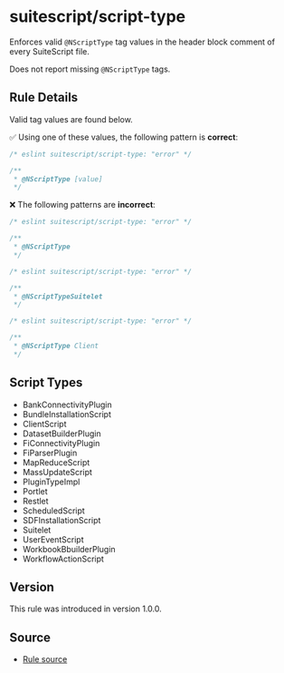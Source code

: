 # suitescript/script-type

Enforces valid `@NScriptType` tag values in the header block comment of every SuiteScript file.

Does not report missing `@NScriptType` tags.

## Rule Details

Valid tag values are found below.

:white_check_mark: Using one of these values, the following pattern is **correct**:

```js
/* eslint suitescript/script-type: "error" */

/**
 * @NScriptType [value]
 */
```

:x: The following patterns are **incorrect**:

```js
/* eslint suitescript/script-type: "error" */

/**
 * @NScriptType
 */
```

```js
/* eslint suitescript/script-type: "error" */

/**
 * @NScriptTypeSuitelet
 */
```

```js
/* eslint suitescript/script-type: "error" */

/**
 * @NScriptType Client
 */
```

## Script Types

- BankConnectivityPlugin
- BundleInstallationScript
- ClientScript
- DatasetBuilderPlugin
- FiConnectivityPlugin
- FiParserPlugin
- MapReduceScript
- MassUpdateScript
- PluginTypeImpl
- Portlet
- Restlet
- ScheduledScript
- SDFInstallationScript
- Suitelet
- UserEventScript
- WorkbookBbuilderPlugin
- WorkflowActionScript


## Version

This rule was introduced in version 1.0.0.

## Source

- [Rule source](../../lib/rules/script-type.js)
